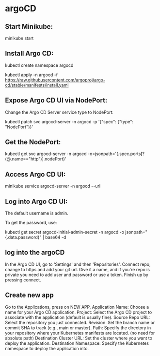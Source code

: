 # argoCD


## Start Minikube:
  minikube start

## Install Argo CD:
  kubectl create namespace argocd
  
  kubectl apply -n argocd -f https://raw.githubusercontent.com/argoproj/argo-cd/stable/manifests/install.yaml


## Expose Argo CD UI via NodePort:
Change the Argo CD Server service type to NodePort:

kubectl patch svc argocd-server -n argocd -p '{"spec": {"type": "NodePort"}}'


## Get the NodePort:
 kubectl get svc argocd-server -n argocd -o=jsonpath='{.spec.ports[?(@.name=="http")].nodePort}'

## Access Argo CD UI:
 minikube service argocd-server -n argocd --url

## Log into Argo CD UI:
The default username is admin.

To get the password, use:

kubectl get secret argocd-initial-admin-secret -n argocd -o jsonpath="{.data.password}" | base64 -d

## log into the argoCD

In the Argo CD UI, go to 'Settings' and then 'Repositories'.
Connect repo, change to https and add your git url.
Give it a name, and if you're repo is private you need to add user and password or use a token.
Finish up by pressing connect.

## Create new app

Go to the Applications, press on NEW APP,
    Application Name: Choose a name for your Argo CD application.
    Project: Select the Argo CD project to associate with the application (default is usually fine).
    Source Repo URL: Select the repository you just connected.
    Revision: Set the branch name or commit SHA to track (e.g., main or master).
    Path: Specify the directory in your repository where your Kubernetes manifests are located. (no need for absolute path)
    Destination Cluster URL: Set the cluster where you want to deploy the application.
    Destination Namespace: Specify the Kubernetes namespace to deploy the application into.

    
